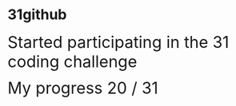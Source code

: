# 31github

<span style="font-size: 2rem;"> Started participating in the 31 coding challenge</span>

<span style="font-size: 2rem;">My progress 20 / 31</span>
